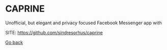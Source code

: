 # CAPRINE
 
 Unofficial, but elegant and privacy focused Facebook Messenger app with
 
 SITE: https://github.com/sindresorhus/caprine

 [Go back](https://portable-linux-apps.github.io/apps.html)
